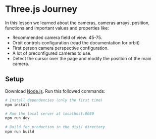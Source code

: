 # Three.js Journey
In this lesson we learned about the cameras, cameras arrays, position, functions and important values and properties like:
- Recommended camera field of view: 45-75.
- Orbit controls configuration (read the documentation for orbit)
- First person camera perspective configuration.
- A lot of preconfigured cameras to use.
- Detect the cursor over the page and modify the position of the main camera.
## Setup
Download [Node.js](https://nodejs.org/en/download/).
Run this followed commands:

``` bash
# Install dependencies (only the first time)
npm install

# Run the local server at localhost:8080
npm run dev

# Build for production in the dist/ directory
npm run build
```
